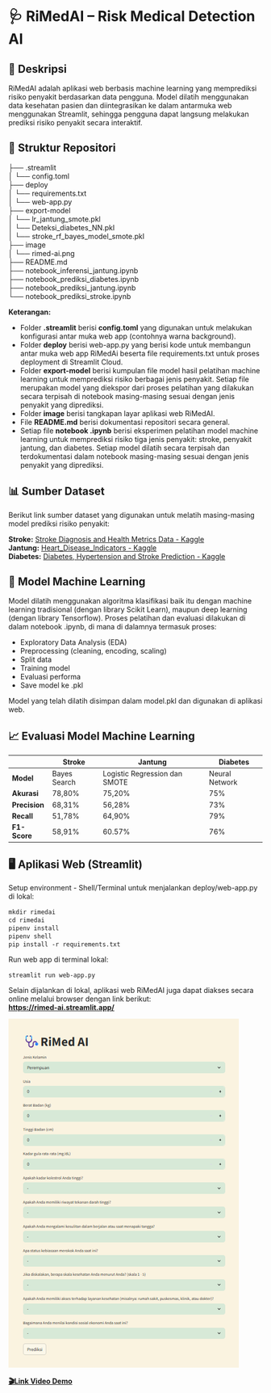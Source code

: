 # 🩺 RiMedAI – Risk Medical Detection AI

## 📌 Deskripsi

RiMedAI adalah aplikasi web berbasis machine learning yang memprediksi risiko penyakit berdasarkan data pengguna. Model dilatih menggunakan data kesehatan pasien dan diintegrasikan ke dalam antarmuka web menggunakan Streamlit, sehingga pengguna dapat langsung melakukan prediksi risiko penyakit secara interaktif.


## 📁 Struktur Repositori

├── .streamlit <br>
│ └── config.toml <br>
├── deploy <br>
│ └── requirements.txt <br>
│ └── web-app.py <br>
├── export-model <br>
│ └── lr_jantung_smote.pkl <br>
│ └── Deteksi_diabetes_NN.pkl <br>
│ └── stroke_rf_bayes_model_smote.pkl <br>
├── image <br>
│ └── rimed-ai.png <br>
├── README.md <br>
├── notebook_inferensi_jantung.ipynb <br>
├── notebook_prediksi_diabetes.ipynb <br>
├── notebook_prediksi_jantung.ipynb <br>
└── notebook_prediksi_stroke.ipynb <br> 

**Keterangan:**
- Folder **.streamlit** berisi **config.toml** yang digunakan untuk melakukan konfigurasi antar muka web app (contohnya warna background).
- Folder **deploy** berisi web-app.py yang berisi kode untuk membangun antar muka web app RiMedAi beserta file requirements.txt untuk proses deployment di Streamlit Cloud. 
- Folder **export-model** berisi kumpulan file model hasil pelatihan machine learning untuk memprediksi risiko berbagai jenis penyakit. Setiap file merupakan model yang diekspor dari proses pelatihan yang dilakukan secara terpisah di notebook masing-masing sesuai dengan jenis penyakit yang diprediksi.
- Folder **image** berisi tangkapan layar aplikasi web RiMedAI.
- File **README.md** berisi dokumentasi repositori secara general.
- Setiap file **notebook .ipynb** berisi eksperimen pelatihan model machine learning untuk memprediksi risiko tiga jenis penyakit: stroke, penyakit jantung, dan diabetes. Setiap model dilatih secara terpisah dan terdokumentasi dalam notebook masing-masing sesuai dengan jenis penyakit yang diprediksi.

## 📊 Sumber Dataset
Berikut link sumber dataset yang digunakan untuk melatih masing-masing model prediksi risiko penyakit: 

**Stroke:** [Stroke Diagnosis and Health Metrics Data - Kaggle](https://www.kaggle.com/datasets/shriyashjagtap/stroke-diagnosis-and-health-metrics-data) <br>
**Jantung:** [Heart_Disease_Indicators - Kaggle](https://www.kaggle.com/datasets/bhaveshmisra/heart-disease-indicators/data) <br>
**Diabetes:** [Diabetes, Hypertension and Stroke Prediction - Kaggle](https://www.kaggle.com/datasets/prosperchuks/health-dataset?select=diabetes_data.csv)


## 🤖 Model Machine Learning
Model dilatih menggunakan algoritma klasifikasi baik itu dengan machine learning tradisional (dengan library Scikit Learn), maupun deep learning (dengan library Tensorflow). Proses pelatihan dan evaluasi dilakukan di dalam notebook .ipynb, di mana di dalamnya termasuk proses:

- Exploratory Data Analysis (EDA)
- Preprocessing (cleaning, encoding, scaling)
- Split data
- Training model
- Evaluasi performa
- Save model ke .pkl

Model yang telah dilatih disimpan dalam model.pkl dan digunakan di aplikasi web.

## 📈 Evaluasi Model Machine Learning


|               | Stroke       | Jantung                       | Diabetes       |
|---------------|--------------|-------------------------------|----------------|
| **Model**     | Bayes Search | Logistic Regression dan SMOTE | Neural Network |
| **Akurasi**   | 78,80%       | 75,20%                        | 75%            |
| **Precision** | 68,31%       | 56,28%                        | 73%            |
| **Recall**    | 51,78%       | 64,90%                        | 79%            |
| **F1-Score**  | 58,91%       | 60.57%                        | 76%            |


## 🖥️ Aplikasi Web (Streamlit)

Setup environment - Shell/Terminal untuk menjalankan deploy/web-app.py di lokal:

```
mkdir rimedai
cd rimedai
pipenv install
pipenv shell
pip install -r requirements.txt
```

Run web app di terminal lokal:
```
streamlit run web-app.py
```
Selain dijalankan di lokal, aplikasi web RiMedAI juga dapat diakses secara online melalui browser dengan link berikut: <br>
**https://rimed-ai.streamlit.app/**

<img src='https://raw.githubusercontent.com/RiMedAI/laskarai-capstone/refs/heads/main/image/rimed-ai.png'>

[**🎬Link Video Demo**](https://drive.google.com/file/d/1m_jrq05Wm9fm6i8Ac9C-SGyptW0gtf_6/view?usp=drive_link)
